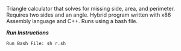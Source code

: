 Triangle calculator that solves for missing side, area, and perimeter. Requires two sides and an angle. Hybrid program written with x86 Assembly language and C++. Runs using a bash file.

***Run Instructions***
```
Run Bash File: sh r.sh
```
